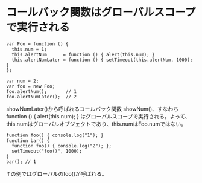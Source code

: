 ﻿# コールバック関数はグローバルスコープで実行される

```clike
var Foo = function () {
  this.num = 1;
  this.alertNum      = function () { alert(this.num); }
  this.alertNumLater = function () { setTimeout(this.alertNum, 1000); }
};

var num = 2;
var foo = new Foo;
foo.alertNum();       // 1
foo.alertNumLater();  // 2
```

showNumLater()から呼ばれるコールバック関数 showNum()、すなわち function () { alert(this.num); } はグローバルスコープで実行される。よって、this.numはグローバルオブジェクトであり、this.numはFoo.numではない。

```clike
function foo() { console.log("1"); }
function bar() { 
  function foo() { console.log("2"); }; 
  setTimeout("foo()", 1000);
} 
bar(); // 1
```

↑の例ではグローバルのfoo()が呼ばれる。
